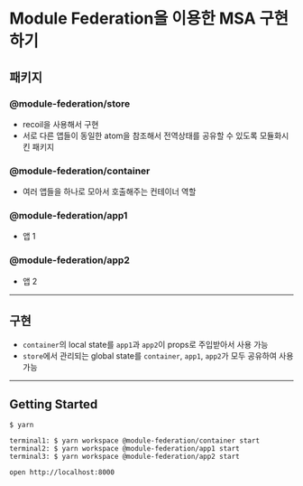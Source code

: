 # Module Federation을 이용한 MSA 구현하기

## 패키지

### @module-federation/store

- recoil을 사용해서 구현
- 서로 다른 앱들이 동일한 atom을 참조해서 전역상태를 공유할 수 있도록 모듈화시킨 패키지

### @module-federation/container

- 여러 앱들을 하나로 모아서 호출해주는 컨테이너 역할

### @module-federation/app1

- 앱 1

### @module-federation/app2

- 앱 2

---

## 구현

- `container`의 local state를 `app1`과 `app2`이 props로 주입받아서 사용 가능
- `store`에서 관리되는 global state를 `container`, `app1`, `app2`가 모두 공유하여 사용 가능

---

## Getting Started

```
$ yarn

terminal1: $ yarn workspace @module-federation/container start
terminal2: $ yarn workspace @module-federation/app1 start
terminal3: $ yarn workspace @module-federation/app2 start

open http://localhost:8000
```
